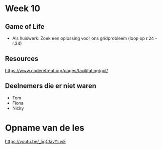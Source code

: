 # Week 10

## Game of Life
- Als huiswerk: Zoek een oplossing voor ons gridprobleem (loop op r.24 - r.34)

## Resources
https://www.coderetreat.org/pages/facilitating/gol/

## Deelnemers die er niet waren
- Tom
- Fiona
- Nicky

# Opname van de les
https://youtu.be/_5qCkivYLwE


